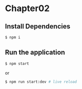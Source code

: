 # Chapter02

## Install Dependencies

```sh
$ npm i
```

## Run the application

```sh
$ npm start
```

or

```sh
$ npm run start:dev # live reload
```
